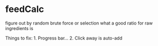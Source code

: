 # feedCalc
figure out by random brute force or selection what a good ratio for raw ingredients is


Things to fix:
    1. Progress bar...
    2. Click away is auto-add